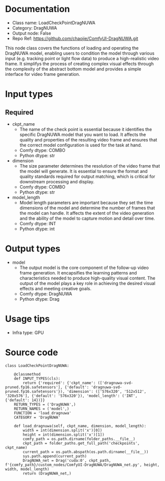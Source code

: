 # Documentation
- Class name: LoadCheckPointDragNUWA
- Category: DragNUWA
- Output node: False
- Repo Ref: https://github.com/chaojie/ComfyUI-DragNUWA.git

This node class covers the functions of loading and operating the DragNUWA model, enabling users to condition the model through various input (e.g. tracking point or light flow data) to produce a high-realistic video frame. It simplifys the process of creating complex visual effects through the complexity of the abstract bottom model and provides a simple interface for video frame generation.

# Input types
## Required
- ckpt_name
    - The name of the check point is essential because it identifies the specific DragNUWA model that you want to load. It affects the quality and properties of the resulting video frame and ensures that the correct model configuration is used for the task at hand.
    - Comfy dtype: COMBO
    - Python dtype: str
- dimension
    - The size parameter determines the resolution of the video frame that the model will generate. It is essential to ensure the format and quality standards required for output matching, which is critical for downstream processing and display.
    - Comfy dtype: COMBO
    - Python dtype: str
- model_length
    - Model length parameters are important because they set the time dimensions of the model and determine the number of frames that the model can handle. It affects the extent of the video generation and the ability of the model to capture motion and detail over time.
    - Comfy dtype: INT
    - Python dtype: int

# Output types
- model
    - The output model is the core component of the follow-up video frame generation. It encapsifies the learning patterns and characteristics needed to produce high-quality visual content. The output of the model plays a key role in achieving the desired visual effects and meeting creative goals.
    - Comfy dtype: DragNUWA
    - Python dtype: Drag

# Usage tips
- Infra type: GPU

# Source code
```
class LoadCheckPointDragNUWA:

    @classmethod
    def INPUT_TYPES(cls):
        return {'required': {'ckpt_name': (['dragnuwa-svd-pruned.fp16.safetensors'], {'default': 'dragnuwa-svd-pruned.fp16.safetensors'}), 'dimension': (['576x320', '512x512', '320x576'], {'default': '576x320'}), 'model_length': ('INT', {'default': 14})}}
    RETURN_TYPES = ('DragNUWA',)
    RETURN_NAMES = ('model',)
    FUNCTION = 'load_dragnuwa'
    CATEGORY = 'DragNUWA'

    def load_dragnuwa(self, ckpt_name, dimension, model_length):
        width = int(dimension.split('x')[0])
        height = int(dimension.split('x')[1])
        comfy_path = os.path.dirname(folder_paths.__file__)
        ckpt_path = folder_paths.get_full_path('checkpoints', ckpt_name)
        current_path = os.path.abspath(os.path.dirname(__file__))
        sys.path.append(current_path)
        DragNUWA_net = Drag('cuda:0', ckpt_path, f'{comfy_path}/custom_nodes/ComfyUI-DragNUWA/DragNUWA_net.py', height, width, model_length)
        return (DragNUWA_net,)
```